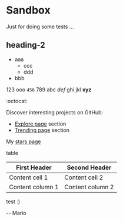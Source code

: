 # Sandbox
Just for doing some tests ...

## heading-2
- aaa
  - ccc
  - ddd
- bbb

123 ooo `456` 789
abc *def* ghi jkl
**xyz**

:octocat:

Discover interesting projects on GitHub:
  - [Explore page](https://github.com/explore) section
  - [Trending page](https://github.com/trending) section

My [stars page](https://github.com/stars)

table

First Header | Second Header
------------ | -------------
Content cell 1 | Content cell 2
Content column 1 | Content column 2

test :)


-- Mario
